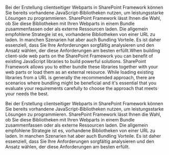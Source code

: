 <span data-ttu-id="e6c1d-p129">Bei der Erstellung clientseitiger Webparts in SharePoint Framework können Sie bereits vorhandene JavaScript-Bibliotheken nutzen, um leistungsstarke Lösungen zu programmieren. SharePoint Framework lässt Ihnen die Wahl, ob Sie diese Bibliotheken mit Ihren Webparts in einem Bundle zusammenfassen oder als externe Ressourcen laden. Die allgemein empfohlene Strategie ist es, vorhandene Bibliotheken von einer URL zu laden. In manchen Szenarien hat aber auch Bundling Vorteile. Es ist daher essenziell, dass Sie Ihre Anforderungen sorgfältig analysieren und den Ansatz wählen, der diese Anforderungen am besten erfüllt.</span><span class="sxs-lookup"><span data-stu-id="e6c1d-p129">When building client-side web parts on the SharePoint Framework you can benefit of existing JavaScript libraries to build powerful solutions. SharePoint Framework allows you to either bundle these libraries together with your web parts or load them as an external resource. While loading existing libraries from a URL is generally the recommended approach, there are scenarios where bundling might be beneficial and it's essential that you evaluate your requirements carefully to choose the approach that meets your needs the best.</span></span>

Bei der Erstellung clientseitiger Webparts in SharePoint Framework können Sie bereits vorhandene JavaScript-Bibliotheken nutzen, um leistungsstarke Lösungen zu programmieren. SharePoint Framework lässt Ihnen die Wahl, ob Sie diese Bibliotheken mit Ihren Webparts in einem Bundle zusammenfassen oder als externe Ressourcen laden. Die allgemein empfohlene Strategie ist es, vorhandene Bibliotheken von einer URL zu laden. In manchen Szenarien hat aber auch Bundling Vorteile. Es ist daher essenziell, dass Sie Ihre Anforderungen sorgfältig analysieren und den Ansatz wählen, der diese Anforderungen am besten erfüllt.